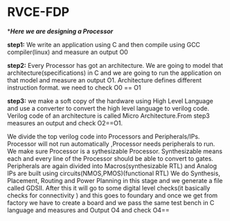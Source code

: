 # RVCE-FDP
******Here we are designing a Processor*****

**step1:** We write an application using C and then compile using GCC compiler(linux) and measure an output O0

**step2:** Every Processor has got an architecture. We are going to model that architecture(specifications) in C and we are going to run the application on that model and measure an output O1. Architecture defines different instruction format.
we need to check O0 == O1

**step3:** we make a soft copy of the hardware using High Level Language and use a converter to convert the high level language to verilog code. Verilog code of an architecture is called Micro Architecture.From step3 measures an output and check O2==O1.

We divide the top verilog code into Processors and Peripherals/IPs. Processor will not run automatically ,Processor needs peripherals to run. We make sure Processor is a sythesizable Processor. Synthesizable means each and every line of the Processor should be able to convert to gates.
Peripherals are again divided into Macros(synthesizable RTL) and Analog IPs are built using circuits(NMOS,PMOS)(functional RTL)
We do Synthesis, Placement, Routing and Power Planning in this stage and we generate a file called GDSII.
After this it will go to some digital level checks(it basically checks for connectivity ) and this goes to foundary and once we get from factory we have to create a board and we pass the same test bench in C language and measures and Output O4 and check O4==

